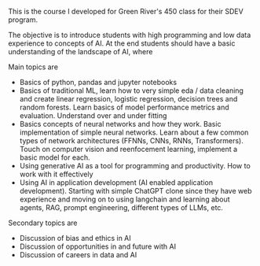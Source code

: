 This is the course I developed for Green River's 450 class for their SDEV program.

The objective is to introduce students with high programming and low data experience to concepts of AI. At the end students should have a basic understanding of the landscape of AI, where 

Main topics are
- Basics of python, pandas and jupyter notebooks
- Basics of traditional ML, learn how to very simple eda / data cleaning and create linear regression, logistic regression, decision trees and random forests. Learn basics of model performance metrics and evaluation. Understand over and under fitting
- Basics concepts of neural networks and how they work. Basic implementation of simple neural networks. Learn about a few common types of network architectures (FFNNs, CNNs, RNNs, Transformers). Touch on computer vision and reenfocement learning, implement a basic model for each.
- Using generative AI as a tool for programming and productivity. How to work with it effectively
- Using AI in application development (AI enabled application development). Starting with simple ChatGPT clone since they have web experience and moving on to using langchain and learning about agents, RAG, prompt engineering, different types of LLMs, etc.

Secondary topics are
- Discussion of bias and ethics in AI
- Discussion of opportunities in and future with AI
- Discussion of careers in data and AI